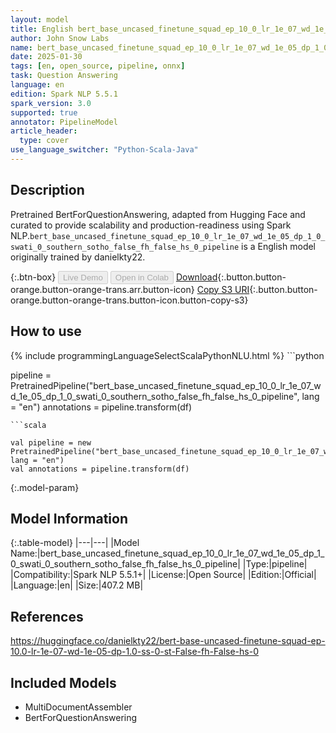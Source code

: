 ```yaml
---
layout: model
title: English bert_base_uncased_finetune_squad_ep_10_0_lr_1e_07_wd_1e_05_dp_1_0_swati_0_southern_sotho_false_fh_false_hs_0_pipeline pipeline BertForQuestionAnswering from danielkty22
author: John Snow Labs
name: bert_base_uncased_finetune_squad_ep_10_0_lr_1e_07_wd_1e_05_dp_1_0_swati_0_southern_sotho_false_fh_false_hs_0_pipeline
date: 2025-01-30
tags: [en, open_source, pipeline, onnx]
task: Question Answering
language: en
edition: Spark NLP 5.5.1
spark_version: 3.0
supported: true
annotator: PipelineModel
article_header:
  type: cover
use_language_switcher: "Python-Scala-Java"
---
```


## Description

Pretrained BertForQuestionAnswering, adapted from Hugging Face and curated to provide scalability and production-readiness using Spark NLP.`bert_base_uncased_finetune_squad_ep_10_0_lr_1e_07_wd_1e_05_dp_1_0_swati_0_southern_sotho_false_fh_false_hs_0_pipeline` is a English model originally trained by danielkty22.

{:.btn-box}
<button class="button button-orange" disabled>Live Demo</button>
<button class="button button-orange" disabled>Open in Colab</button>
[Download](https://s3.amazonaws.com/auxdata.johnsnowlabs.com/public/models/bert_base_uncased_finetune_squad_ep_10_0_lr_1e_07_wd_1e_05_dp_1_0_swati_0_southern_sotho_false_fh_false_hs_0_pipeline_en_5.5.1_3.0_1738223717933.zip){:.button.button-orange.button-orange-trans.arr.button-icon}
[Copy S3 URI](s3://auxdata.johnsnowlabs.com/public/models/bert_base_uncased_finetune_squad_ep_10_0_lr_1e_07_wd_1e_05_dp_1_0_swati_0_southern_sotho_false_fh_false_hs_0_pipeline_en_5.5.1_3.0_1738223717933.zip){:.button.button-orange.button-orange-trans.button-icon.button-copy-s3}

## How to use



<div class="tabs-box" markdown="1">
{% include programmingLanguageSelectScalaPythonNLU.html %}
```python

pipeline = PretrainedPipeline("bert_base_uncased_finetune_squad_ep_10_0_lr_1e_07_wd_1e_05_dp_1_0_swati_0_southern_sotho_false_fh_false_hs_0_pipeline", lang = "en")
annotations =  pipeline.transform(df)   

```
```scala

val pipeline = new PretrainedPipeline("bert_base_uncased_finetune_squad_ep_10_0_lr_1e_07_wd_1e_05_dp_1_0_swati_0_southern_sotho_false_fh_false_hs_0_pipeline", lang = "en")
val annotations = pipeline.transform(df)

```
</div>

{:.model-param}
## Model Information

{:.table-model}
|---|---|
|Model Name:|bert_base_uncased_finetune_squad_ep_10_0_lr_1e_07_wd_1e_05_dp_1_0_swati_0_southern_sotho_false_fh_false_hs_0_pipeline|
|Type:|pipeline|
|Compatibility:|Spark NLP 5.5.1+|
|License:|Open Source|
|Edition:|Official|
|Language:|en|
|Size:|407.2 MB|

## References

https://huggingface.co/danielkty22/bert-base-uncased-finetune-squad-ep-10.0-lr-1e-07-wd-1e-05-dp-1.0-ss-0-st-False-fh-False-hs-0

## Included Models

- MultiDocumentAssembler
- BertForQuestionAnswering